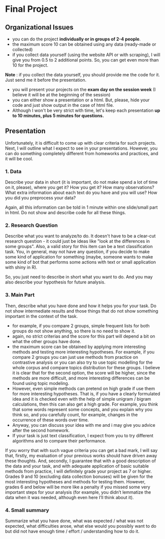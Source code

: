 # Final Project

## Organizational Issues

+ you can do the project **individually or in groups of 2-4 people**.
+ the maximum score 10 can be obtained using any data (ready-made or collected)
+ if you collect data yourself (using the website API or with scraping), I will give you from 0.5 to 2 additional points. 
So, you can get even more than 10 for the project.

**Note** : if you collect the data yourself, you should provide me the code for it. Just send me it before the presentation.
+ you will present your projects on the **exam day on the session week**
  (I believe it will be at the beginning of the session)
+ you can either show a presentation or a html. But, please, hide your code and just show output in the case of html file.
+ Although I won't be very strict with time, let's keep each presentation **up to 10 minutes, plus 5 minutes for questions.**


## Presentation

Unfortunately, it is difficult to come up with clear criteria for such projects. 
Next, I will outline what I expect to see in your presentations. 
However, you can do something completely different from homeworks and practices, and it will be cool.

### 1. Data

Describe your data in short (it is important, do not make spend a lot of time on it, please), where you get it? 
How you get it? How many observations? What extra information about each text do you have and you will use?
How you did you preprocess your data?

Again, all this information can be told in 1 minute within one slide/small part in html. Do not show and describe code for all these things.


### 2. Research Question

Describe what you want to analyze/to do. 
It doesn't have to be a clear-cut research question - it could just be ideas like 
"look at the differences in some groups". 
Also, a valid story for this item can be a text classification task. 
You, in general, may not have any question, if you decide to make some kind of application for something 
(maybe, someone wants to make some kind of bot that performs some actions with text or 
small application with shiny in R).

So, you just need to describe in short what you want to do. And you may also describe your hypothesis for future analysis.

### 3. Main Part

Then, describe what you have done and how it helps you for your task. 
Do not show intermediate results and those things that do not show something important in the context of the task.
+ for example, if you compare 2 groups, simple frequent lists for both groups do not show anything, so there is no need to show it.
+ again, no strict criterias and the score for this part will depend a bit on what the other groups have done.
+ the maximum score can be obtained by applying more interesting methods and testing more interesting hypotheses. 
For example, if you compare 2 groups you can just use methods from practice on contrastive analysis or 
you can also try to use topic modelling for the whole corpus and compare topics distribution for these groups. 
I believe it is clear that for the second option, the score will be higher, 
since the methods are more difficult, and more interesting differences can be found using topic modeling.
+ However, even simple methods can pretend on high grade if use them for more interesting hypotheses. 
That is, if you have a clearly formulated idea and it is checked even with the help of simple unigram / bigram calculations, 
then this can also get a high grade. 
For example, you think that some words represent some concepts, and you explain why you think so, 
and you carefully count, for example, changes in the occurrence of these words over time. 
+ Anyway, you can discuss your idea with me and i may give you advice after the second homework. 
+ If your task is just text classification, I expect from you to try different algorithms and to compare their performance.


If you worry that with such vague criteria you can get a bad mark, I will say that, firstly, 
my evaluation of your previous works should have driven away these thoughts. 
And, secondly, I guarantee that with a good description of the data and your task, 
and with adequate application of basic suitable methods from practice, I will definitely grade your project as 7 or higher.
Grades 9 and 10 (excluding data collection bonuses) will be given for the most interesting hypotheses 
and methods for testing them. However, grades 6 and below will be more like a penalty if you missed some very important 
steps for your analysis (for example, you didn’t lemmatize the data when it was needed, although even here I’ll think about it).

### 4. Small summary

Summarize what you have done, what was expected / what was not expected, 
what difficulties arose, what else would you possibly want to do but did not have enough time / effort / understanding how to do it.